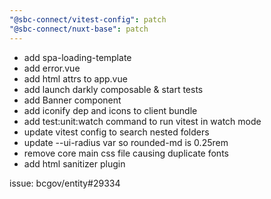 ```yaml
---
"@sbc-connect/vitest-config": patch
"@sbc-connect/nuxt-base": patch
---
```


- add spa-loading-template
- add error.vue
- add html attrs to app.vue
- add launch darkly composable & start tests
- add Banner component
- add iconify dep and icons to client bundle
- add test:unit:watch command to run vitest in watch mode
- update vitest config to search nested folders
- update --ui-radius var so rounded-md is 0.25rem
- remove core main css file causing duplicate fonts
- add html sanitizer plugin

issue: bcgov/entity#29334

